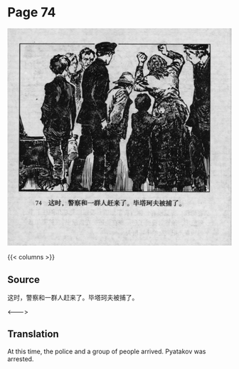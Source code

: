 # Page 74

 ![biao page](./../../../images/biao/seifert0726_biao_0078_074.jpg)

{{< columns >}}

## Source

这时，警察和一群人赶来了。毕塔珂夫被捕了。

<--->

## Translation

At this time, the police and a group of people arrived. Pyatakov was arrested.